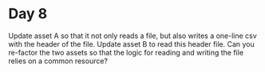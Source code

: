 # Day 8 

Update asset A so that it not only reads a file, but also writes a one-line csv with the header of the file. Update asset B to read this header file. Can you re-factor the two assets so that the logic for reading and writing the file relies on a common resource?